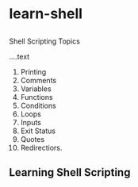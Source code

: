 # learn-shell
##
Shell Scripting Topics

....text
1. Printing
2. Comments
3. Variables
4. Functions
5. Conditions
6. Loops
7. Inputs
8. Exit Status
9. Quotes
10. Redirectiors.

## Learning Shell Scripting
